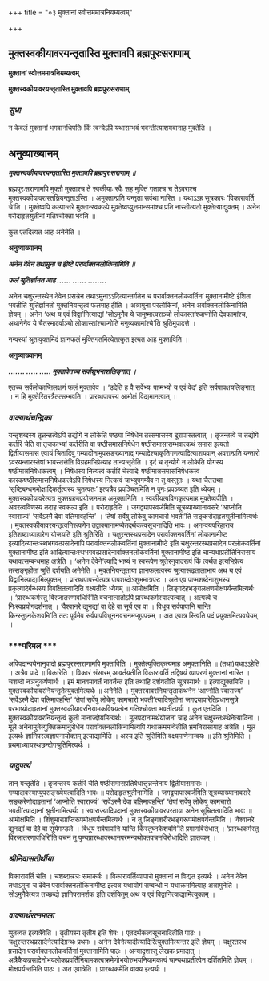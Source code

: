 +++
title = "०३ मुक्तानां स्वोत्तममात्रनियम्यत्वम्"

+++


## मुक्तस्वकीयावरयन्तृतास्ति मुक्तावपि ब्रह्मपुरःसराणाम्

**मुक्तानां स्वोत्तममात्रनियम्यत्वम्**

**मुक्तस्वकीयावरयन्तृतास्ति मुक्तावपि ब्रह्मपुरःसराणाम्**

### ***सुधा***

न केवलं मुक्तानां भगवानधिपतिः किं त्वन्येऽपि यथासम्भवं भवन्तीत्याशयवानाह मुक्तेति ।

## **अनुव्याख्यानम्**

***मुक्तस्वकीयावरयन्तृतास्ति मुक्तावपि ब्रह्मपुरःसराणाम् ॥***

ब्रह्मपुरःसराणामपि मुक्तौ मुक्ताश्च ते स्वकीयाः स्वैः सह मुक्तिं गताश्च च तेऽवराश्च मुक्तस्वकीयावरास्तन्नियन्तृताऽस्ति । अमुक्तान्प्रति यन्तृता सर्वथा नास्ति । यथाऽऽह सूत्रकारः ‘विकारावर्ति चे’ति । मुक्तेष्वपि कल्पान्तरे मुक्तान्स्वकल्पे मुक्तेष्वप्युत्तमान्समांश्च प्रति नास्तीत्यतो मुक्तेत्याद्युक्तम् । अनेन परोदाहृतश्रुतीनां गतिश्चोक्ता भवति ॥

कुत एतदित्यत आह अनेनेति ।

**अनुव्याख्यानम्**

***अनेन देवेन तथामुना च हीष्टे परार्वाक्तनलोकिनामिति ॥***

***फलं श्रुतिर्ज्ञानत आह ...... ...... ........***

अनेन चक्षुरन्तस्थेन देवेन प्रसन्नेन तथाऽमुनाऽऽदित्यान्तर्गतेन च परार्वाक्तनलोकवर्तिनां मुक्तानामीष्टे ईशिता भवतीति श्रुतिर्ज्ञानतो मुक्तनियन्तृत्वं फलमाह हीति । अत्रामुना परलोकिनां, अनेन अर्वाक्तनलोकिनामिति ज्ञेयम् । अनेन ‘अथ य एवं विद्वा’नित्याद्यां ‘सोऽमुनैव ये चामुष्मात्पराञ्चो लोकास्तांश्चाप्नोति देवकामांश्च, अथानेनैव ये चैतस्मादर्वाञ्चो लोकास्तांश्चाप्नोति मनुष्यकामांश्चे’ति श्रुतिमुपादत्ते ।

नन्वस्यां श्रुतावुक्तमिदं ज्ञानफलं मुक्तिगतमित्येतत्कुत इत्यत आह मुक्ताविति ।

**अनुव्याख्यानम्**

***....... ..... ..... मुक्तावेतच्च सर्वाशुभनाशलिङ्गात् ।***

एतच्च सर्वलोकाप्तिलक्षणं फलं मुक्तावेव । ‘उदेति ह वै सर्वेभ्यः पाप्मभ्यो य एवं वेद’ इति सर्वपापक्षयलिङ्गात् । न हि मुक्तेरितरत्रैतत्सम्भवति । प्रारब्धपापस्य आमोक्षं विद्यमानत्वात् ।

### ***वाक्यार्थचन्द्रिका***

यन्तृशब्दस्य तृन्नन्तत्वेऽपि तद्योगे न लोकेति षष्ठ्या निषेधेन तत्समासस्य दूरापास्तत्वात् । तृजन्तत्वे च तद्योगे कर्तरि चेति वा तृजकाभ्यां कर्तरीति वा षष्ठीसमासनिषेधेन षष्ठीसमासासम्भवात्कथं समास इत्यतो द्वितीयासमास एवायं श्रितादिषु गम्यादीनामुपसङ्ख्यानाद् गम्यादेश्चाकृतिगणत्वादित्याशयवान् अवरान्प्रति यन्तारो ऽवरयन्तारस्तेषां भावस्तत्तेति विग्रहमभिप्रेत्याह तान्यन्तृतेति । इदं च तृन्योगे न लोकेति योगस्य षष्ठीमात्रनिषेधकत्वम् । निषेधस्य नित्यत्वं कर्तरि चेत्यादेः षष्ठीमात्रसमासनिषेधकत्वं कारकषष्ठीसमासनिषेधकत्वेऽपि निषेधस्य नित्यत्वं चाभ्युपगम्यैव न तु वस्तुतः । यथा चैतत्तथा ‘सृष्टिबन्धनमोक्षादिकर्तृत्वस्य श्रुतत्वतः’ इत्यत्रैव प्रपञ्चितमिति न पुनः प्रपञ्च्यत इति ध्येयम् । मुक्तस्वकीयावरेत्यत्र मुक्तग्रहणप्रयोजनमाह अमुक्तानिति । स्वकीयत्वविणकृत्यमाह मुक्तेष्वपीति । अवरत्वविणस्य तदाह स्वकल्प इति ॥ परोदाहृतेति । जगद्व्यापरवर्जमिति सूत्रव्याख्यानावसरे ‘आप्नोति स्वाराज्यं’ ‘सर्वेऽस्मै देवा बलिमावहन्ति’ । ‘तेषां सर्वेषु लोकेषु कामचारो भवती’ति सङ्करोदाहृतश्रुतीनामित्यर्थः । मुक्तस्वकीयावरयन्तृत्वनिरूपणेन तद्वाक्यानामप्येतदर्थकत्वसूचनादिति भावः ॥ अनन्वयपरिहाराय इतिशब्दाध्याहारेण योजयति इति श्रुतिरिति । चक्षुरन्तस्थप्रसादेन परार्वाक्तनवर्तिनां लोकानामीष्ट इत्यादित्यान्तःस्थभगवत्प्रसादेनापि परार्वाक्तनलोकवर्तिनां मुक्तानामीष्टे इति चक्षुरन्तरस्थप्रसादेन परलोकवर्तिनां मुक्तानामीष्ट इति आदित्यान्तःस्थभगवत्प्रसादेनार्वाक्तनलोकवर्तिनां मुक्तानामीष्ट इति चान्यथाप्रतीतिनिरासाय यथावत्सम्बन्धमाह अत्रेति । ‘अनेन देवेने’त्यादि भाष्यं न स्वरूपेण श्रुतेरनुवादरूपं किं त्वर्थत इत्यभिप्रेत्य तत्सङ्गृहीतां श्रुतिं दर्शयति अनेनेति । मुक्तनियन्तृताया ज्ञानफलत्वस्य श्रुत्यारूढतालाभाय अथ य एवं विद्वानित्याद्यामित्युक्तम् । प्रारब्धपापस्येत्यत्र पापशब्दोऽशुभमात्रपरः । अत एव पाप्मशब्देनाशुभस्य प्रकृत्यादेर्बन्धस्य विवक्षितत्वादिति वक्ष्यतीति ध्येयम् ॥ आमोक्षमिति । लिङ्गदेहभङ्गलक्षणमोक्षपर्यन्तमित्यर्थः । ‘प्रारब्धकर्मस्तु विरजातरणावधिरि’ति वचनात्सतोऽपि प्रारब्धकर्मस्याल्पत्वात् । अल्पत्वे च निःस्वप्रयोगदर्शनात् । ‘वैश्वानरे द्युनद्यां वा देहे वा सूर्य एव वा । विधूय सर्वपापानि यान्ति किन्स्तुघ्नकेशवमि’ति ततः पूर्वमेव सर्वपापविधूननवचनमप्युपपन्नम् । अत एवात्र स्त्विति पदं प्रयुक्तमित्यवधेयम् ।

### ***परिमल ***

अपिपदान्वयेनानुवादो ब्रह्मपुरस्सराणामपि मुक्ताविति । मुक्तेत्युक्तिकृत्यमाह अमुक्तानिति ॥ (तथा)यथाऽऽहेति । अत्रैव पादे ॥ विकारेति । विकारं संसारम् आवर्तयतीति विकारावर्ति तद्विषयं व्यापरणं मुक्तानां नास्ति । चशब्दो नञनुकर्षणार्थः । इमं मानवमावर्तं नावर्तन्त इति तथाहि दर्शयतीति सूत्रस्यार्थः ॥ इत्याद्युक्तमिति । मुक्तस्वकीयावरनियन्तृतेत्युक्तमित्यर्थः ॥ अनेनेति । मुक्तस्वावरनियन्तृताकथनेन ‘आप्नोति स्वाराज्य’ ‘सर्वेऽस्मै देवा बलिमावहन्ति’ ‘तेषां सर्वेषु लोकेषु कामचारो भवती’त्यादिश्रुतीनां जगद्व्यापारेतिप्रधानसूत्रे परभाष्योदाहृतानां मुक्तस्वकीयावरनियामकविषयत्वेन गतिश्चोक्ता भवतीत्यर्थः । कुत एतदिति । मुक्तस्वकीयावरनियन्तृत्वं कुतो मानाज्ज्ञेयमित्यर्थः । मूलपदानामर्थयोजनां चाह अनेन चक्षुरन्तःस्थेनेत्यादिना । मूले अनेनामुनेत्युक्तिक्रमानुरोधेन परार्वाक्तनलोकिनामित्यपि यथाक्रममन्वेतीति भ्रमनिरासायाह अत्रेति । मूल इत्यर्थः ज्ञानिपरत्वज्ञापनायोक्तम् इत्याद्यामिति । अस्य इति श्रुतिमिति वक्ष्यमाणेनान्वयः ॥ इति श्रुतिमिति । प्रथमाध्यायस्थछन्दोगश्रुतिमित्यर्थः ।

### ***यादुपत्यं***

तान् यन्तृतेति । तृजन्तस्य कर्तरि चेति षष्ठीसमासप्रतिषेधात्तृन्नन्तेनायं द्वितीयासमासः । गम्यादावस्याप्युपसङ्ख्येयत्वादिति भावः ॥ परोदाहृतश्रुतीनामिति । जगद्व्यापारवर्जमिति सूत्रव्याख्यानावसरे सङ्करेणोदाहृतानां ‘आप्नोति स्वाराज्यं’ ‘सर्वेऽस्मै देवा बलिमावहन्ति’ ‘तेषां सर्वेषु लोकेषु कामचारो भवती’त्याद्यानां श्रुतीनामित्यर्थः । स्वाराज्यादिपदानां मुक्तस्वकीयावरपरताया अनेन सूचितत्वादिति भावः ॥ आमोक्षमिति । शिंशुमारप्राप्तिरूपमोक्षपर्यन्तमित्यर्थः । न तु लिङ्गशरीरभङ्गरूपमोक्षपर्यन्तमिति । ‘वैश्वानरे द्युनद्यां वा देहे वा सूर्यमण्डले । विधूय सर्वपापानि यान्ति किंस्तुघ्नकेशवमि’ति प्रमाणविरोधात् । ‘प्रारब्धकर्मस्तु विरजातरणावधिरि’ति वचनं तु पुण्यप्रारब्धावस्थानपरमन्यथोक्तवचनविरोधादिति ज्ञातव्यम् ।

### ***श्रीनिवासतीर्थीया***

विकारावर्ति चेति । चशब्दान्नञः समाकर्षः । विकारावर्तिव्यापारो मुक्तानां न विद्यत इत्यर्थः । अनेन देवेन तथाऽमुना च देवेन परार्वाक्तनलोकिनामीष्ट इत्यत्र यथायोगं सम्बन्धो न यथाक्रममित्याह अत्रामुनेति । सोऽमुनैवेत्यत्र तच्छब्दो ज्ञानिपरामर्शक इति दर्शयितुम् अथ य एवं विद्वानित्याद्यामित्युक्तम् ।

### ***वाक्यार्थरत्नमाला***

श्रुतत्वत इत्यत्रैवेति । तृतीयस्य तृतीय इति शेषः । एतदर्थकत्वसूचनादितीति पाठः । चक्षुरन्तस्थप्रसादेनेत्यादिग्रन्थः प्रथमः । अनेन देवेनेत्यादीत्यादिरित्युक्तमित्यन्तर इति ज्ञेयम् । चक्षुरतस्थ प्रसादेन परार्वाक्तनलोकवर्तिनां मुक्तानामिति पाठः । अन्यादृशस्तु लेखक प्रमादात् । अत्रैकैकप्रसादेनोभयलोकप्रवर्तिनियामकत्वक्रमेणोभयोरुभयनियामकत्वं चान्यथाप्रतीत्वेन दर्शितमिति ज्ञेयम् । मोक्षपर्यन्तमिति पाठः । अत एवात्रेति । प्रारब्धकर्मेति वाक्य इत्यर्थः ।

